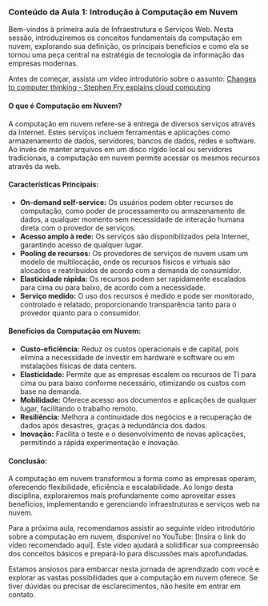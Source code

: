 ### Conteúdo da Aula 1: Introdução à Computação em Nuvem

Bem-vindos à primeira aula de Infraestrutura e Serviços Web. Nesta sessão, introduziremos os conceitos fundamentais da computação em nuvem, explorando sua definição, os principais benefícios e como ela se tornou uma peça central na estratégia de tecnologia da informação das empresas modernas.

Antes de começar, assista um vídeo introdutório sobre o assunto: [Changes to computer thinking - Stephen Fry explains cloud computing](https://youtu.be/J9LK6EtxzgM?si=D7iBQLFS7kZ-KFRq)

#### O que é Computação em Nuvem?

A computação em nuvem refere-se à entrega de diversos serviços através da Internet. Estes serviços incluem ferramentas e aplicações como armazenamento de dados, servidores, bancos de dados, redes e software. Ao invés de manter arquivos em um disco rígido local ou servidores tradicionais, a computação em nuvem permite acessar os mesmos recursos através da web.

#### Características Principais:

- **On-demand self-service:** Os usuários podem obter recursos de computação, como poder de processamento ou armazenamento de dados, a qualquer momento sem necessidade de interação humana direta com o provedor de serviços.
- **Acesso amplo à rede:** Os serviços são disponibilizados pela Internet, garantindo acesso de qualquer lugar.
- **Pooling de recursos:** Os provedores de serviços de nuvem usam um modelo de multilocação, onde os recursos físicos e virtuais são alocados e reatribuídos de acordo com a demanda do consumidor.
- **Elasticidade rápida:** Os recursos podem ser rapidamente escalados para cima ou para baixo, de acordo com a necessidade.
- **Serviço medido:** O uso dos recursos é medido e pode ser monitorado, controlado e relatado, proporcionando transparência tanto para o provedor quanto para o consumidor.

#### Benefícios da Computação em Nuvem:

- **Custo-eficiência:** Reduz os custos operacionais e de capital, pois elimina a necessidade de investir em hardware e software ou em instalações físicas de data centers.
- **Elasticidade:** Permite que as empresas escalem os recursos de TI para cima ou para baixo conforme necessário, otimizando os custos com base na demanda.
- **Mobilidade:** Oferece acesso aos documentos e aplicações de qualquer lugar, facilitando o trabalho remoto.
- **Resiliência:** Melhora a continuidade dos negócios e a recuperação de dados após desastres, graças à redundância dos dados.
- **Inovação:** Facilita o teste e o desenvolvimento de novas aplicações, permitindo a rápida experimentação e inovação.

#### Conclusão:

A computação em nuvem transformou a forma como as empresas operam, oferecendo flexibilidade, eficiência e escalabilidade. Ao longo desta disciplina, exploraremos mais profundamente como aproveitar esses benefícios, implementando e gerenciando infraestruturas e serviços web na nuvem.

Para a próxima aula, recomendamos assistir ao seguinte vídeo introdutório sobre a computação em nuvem, disponível no YouTube: [Insira o link do vídeo recomendado aqui]. Este vídeo ajudará a solidificar sua compreensão dos conceitos básicos e prepará-lo para discussões mais aprofundadas.

Estamos ansiosos para embarcar nesta jornada de aprendizado com você e explorar as vastas possibilidades que a computação em nuvem oferece. Se tiver dúvidas ou precisar de esclarecimentos, não hesite em entrar em contato.